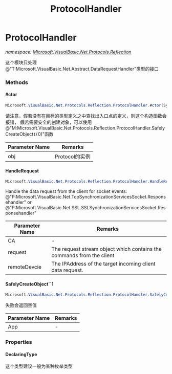 ﻿---
title: ProtocolHandler
---

# ProtocolHandler
_namespace: [Microsoft.VisualBasic.Net.Protocols.Reflection](N-Microsoft.VisualBasic.Net.Protocols.Reflection.html)_

这个模块只处理@"T:Microsoft.VisualBasic.Net.Abstract.DataRequestHandler"类型的接口

### Methods

#### #ctor
```csharp
Microsoft.VisualBasic.Net.Protocols.Reflection.ProtocolHandler.#ctor(System.Object)
```
请注意，假若没有在目标的类型定义之中查找出入口点的定义，则这个构造函数会报错，
 假若需要安全的创建对象，可以使用@"M:Microsoft.VisualBasic.Net.Protocols.Reflection.ProtocolHandler.SafelyCreateObject``1(``0)"函数

|Parameter Name|Remarks|
|--------------|-------|
|obj|Protocol的实例|


#### HandleRequest
```csharp
Microsoft.VisualBasic.Net.Protocols.Reflection.ProtocolHandler.HandleRequest(System.Int64,Microsoft.VisualBasic.Net.Protocols.RequestStream,System.Net.IPEndPoint)
```
Handle the data request from the client for socket events: @"P:Microsoft.VisualBasic.Net.TcpSynchronizationServicesSocket.Responsehandler" or @"P:Microsoft.VisualBasic.Net.SSL.SSLSynchronizationServicesSocket.Responsehandler"

|Parameter Name|Remarks|
|--------------|-------|
|CA|-|
|request|The request stream object which contains the commands from the client|
|remoteDevcie|The IPAddress of the target incoming client data request.|


#### SafelyCreateObject``1
```csharp
Microsoft.VisualBasic.Net.Protocols.Reflection.ProtocolHandler.SafelyCreateObject``1(``0)
```
失败会返回空值

|Parameter Name|Remarks|
|--------------|-------|
|App|-|




### Properties

#### DeclaringType
这个类型建议一般为某种枚举类型

